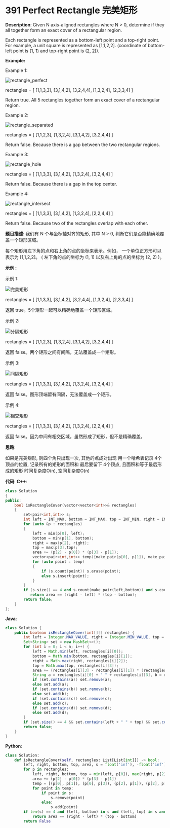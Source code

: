 # 391 Perfect Rectangle 完美矩形

__Description__:
Given N axis-aligned rectangles where N > 0, determine if they all together form an exact cover of a rectangular region.

Each rectangle is represented as a bottom-left point and a top-right point. For example, a unit square is represented as [1,1,2,2]. (coordinate of bottom-left point is (1, 1) and top-right point is (2, 2)).

__Example:__

Example 1:

![rectangle_perfect](https://assets.leetcode.com/uploads/2021/03/27/perectrec1-plane.jpg)

rectangles = [
  [1,1,3,3],
  [3,1,4,2],
  [3,2,4,4],
  [1,3,2,4],
  [2,3,3,4]
]

Return true. All 5 rectangles together form an exact cover of a rectangular region.

Example 2:

![rectangle_separated](https://assets.leetcode.com/uploads/2021/03/27/perfectrec2-plane.jpg)

rectangles = [
  [1,1,2,3],
  [1,3,2,4],
  [3,1,4,2],
  [3,2,4,4]
]

Return false. Because there is a gap between the two rectangular regions.

Example 3:

![rectangle_hole](https://assets.leetcode.com/uploads/2021/03/27/perfectrec3-plane.jpg)

rectangles = [
  [1,1,3,3],
  [3,1,4,2],
  [1,3,2,4],
  [3,2,4,4]
]

Return false. Because there is a gap in the top center.

Example 4:

![rectangle_intersect](https://assets.leetcode.com/uploads/2021/03/27/perfecrrec4-plane.jpg)

rectangles = [
  [1,1,3,3],
  [3,1,4,2],
  [1,3,2,4],
  [2,2,4,4]
]

Return false. Because two of the rectangles overlap with each other.

__题目描述__:
我们有 N 个与坐标轴对齐的矩形, 其中 N > 0, 判断它们是否能精确地覆盖一个矩形区域。

每个矩形用左下角的点和右上角的点的坐标来表示。例如， 一个单位正方形可以表示为 [1,1,2,2]。 ( 左下角的点的坐标为 (1, 1) 以及右上角的点的坐标为 (2, 2) )。

__示例 :__

示例 1:

![完美矩形](https://assets.leetcode.com/uploads/2021/03/27/perectrec1-plane.jpg)

rectangles = [
  [1,1,3,3],
  [3,1,4,2],
  [3,2,4,4],
  [1,3,2,4],
  [2,3,3,4]
]

返回 true。5个矩形一起可以精确地覆盖一个矩形区域。

示例 2:

![分隔矩形](https://assets.leetcode.com/uploads/2021/03/27/perfectrec2-plane.jpg)

rectangles = [
  [1,1,2,3],
  [1,3,2,4],
  [3,1,4,2],
  [3,2,4,4]
]

返回 false。两个矩形之间有间隔，无法覆盖成一个矩形。

示例 3:

![间隔矩形](https://assets.leetcode.com/uploads/2021/03/27/perfectrec3-plane.jpg)

rectangles = [
  [1,1,3,3],
  [3,1,4,2],
  [1,3,2,4],
  [3,2,4,4]
]

返回 false。图形顶端留有间隔，无法覆盖成一个矩形。

示例 4:

![相交矩形](https://assets.leetcode.com/uploads/2021/03/27/perfecrrec4-plane.jpg)

rectangles = [
  [1,1,3,3],
  [3,1,4,2],
  [1,3,2,4],
  [2,2,4,4]
]

返回 false。因为中间有相交区域，虽然形成了矩形，但不是精确覆盖。

__思路__:

如果是完美矩形, 则四个角只出现一次, 其他的点成对出现
用一个哈希表记录 4个顶点的位置, 记录所有的矩形的面积和
最后要留下 4个顶点, 且面积和等于最后形成的矩形
时间复杂度O(n), 空间复杂度O(n)

__代码__:
__C++__:

```C++
class Solution 
{
public:
    bool isRectangleCover(vector<vector<int>>& rectangles) 
    {
        set<pair<int,int>> s;
        int left = INT_MAX, bottom = INT_MAX, top = INT_MIN, right = INT_MIN, area = 0;
        for (auto &p : rectangles)
        {
            left = min(p[0], left);
            bottom = min(p[1], bottom);
            right = max(p[2], right);
            top = max(p[3],top);
            area += (p[2] - p[0]) * (p[3] - p[1]);
            vector<pair<int,int>> temp({make_pair(p[0], p[1]), make_pair(p[0], p[3]), make_pair(p[2], p[1]), make_pair(p[2], p[3])});
            for (auto point : temp)
            {
                if (s.count(point)) s.erase(point);
                else s.insert(point);
            }
        }
        if (s.size() == 4 and s.count(make_pair(left,bottom)) and s.count(make_pair(left,top)) and s.count(make_pair(right,top)) and s.count(make_pair(right,bottom)))
           return area == (right - left) * (top - bottom);
        return false;
    }
};
```

__Java__:

```Java
class Solution {
    public boolean isRectangleCover(int[][] rectangles) {
        int left = Integer.MAX_VALUE, right = Integer.MIN_VALUE, top = Integer.MIN_VALUE, bottom = Integer.MAX_VALUE, n = rectangles.length, area = 0;
        Set<String> set = new HashSet<>();
        for (int i = 0; i < n; i++) {
            left = Math.min(left, rectangles[i][0]);
            bottom = Math.min(bottom, rectangles[i][1]);
            right = Math.max(right, rectangles[i][2]);
            top = Math.max(top, rectangles[i][3]);
            area += (rectangles[i][3] - rectangles[i][1]) * (rectangles[i][2] - rectangles[i][0]);
            String a = rectangles[i][0] + " " + rectangles[i][3], b = rectangles[i][0] + " " + rectangles[i][1], c = rectangles[i][2] + " " + rectangles[i][3], d = rectangles[i][2] + " " + rectangles[i][1];
            if (set.contains(a)) set.remove(a);
            else set.add(a);
            if (set.contains(b)) set.remove(b);
            else set.add(b);
            if (set.contains(c)) set.remove(c);
            else set.add(c);
            if (set.contains(d)) set.remove(d);
            else set.add(d);
        }
        if (set.size() == 4 && set.contains(left + " " + top) && set.contains(left + " " + bottom) && set.contains(right + " " + bottom) && set.contains(right + " " + top)) return area == (right - left) * (top - bottom);
        return false;
    }
}
```

__Python__:

```Python
class Solution:
    def isRectangleCover(self, rectangles: List[List[int]]) -> bool:
        left, right, bottom, top, area, s = float('inf'), -float('inf'), float('inf'), -float('inf'), 0, set()
        for p in rectangles:
            left, right, bottom, top = min(left, p[0]), max(right, p[2]), min(bottom, p[1]), max(top, p[3])
            area += (p[2] - p[0]) * (p[3] - p[1])
            temp = [(p[0], p[1]), (p[0], p[3]), (p[2], p[1]), (p[2], p[3])]
            for point in temp:
                if point in s:
                    s.remove(point)
                else:
                    s.add(point)
        if len(s) == 4 and (left, bottom) in s and (left, top) in s and (right, top) in s and (right, bottom) in s:
            return area == (right - left) * (top - bottom)
        return False
```
